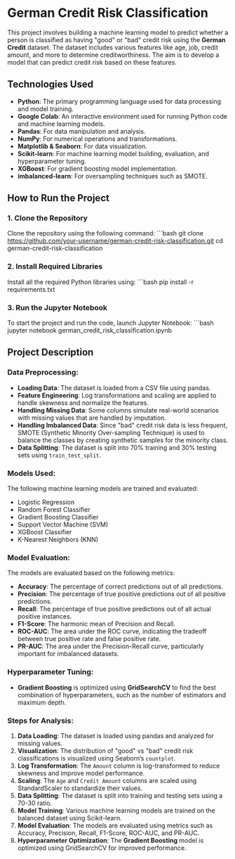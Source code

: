 # German Credit Risk Classification

This project involves building a machine learning model to predict whether a person is classified as having "good" or "bad" credit risk using the **German Credit** dataset. The dataset includes various features like age, job, credit amount, and more to determine creditworthiness. The aim is to develop a model that can predict credit risk based on these features.

## Technologies Used

- **Python**: The primary programming language used for data processing and model training.
- **Google Colab**: An interactive environment used for running Python code and machine learning models.
- **Pandas**: For data manipulation and analysis.
- **NumPy**: For numerical operations and transformations.
- **Matplotlib & Seaborn**: For data visualization.
- **Scikit-learn**: For machine learning model building, evaluation, and hyperparameter tuning.
- **XGBoost**: For gradient boosting model implementation.
- **imbalanced-learn**: For oversampling techniques such as SMOTE.

## How to Run the Project

### 1. Clone the Repository
Clone the repository using the following command:
    ```bash
    git clone https://github.com/your-username/german-credit-risk-classification.git
    cd german-credit-risk-classification
### 2. Install Required Libraries
Install all the required Python libraries using:
    ```bash
    pip install -r requirements.txt
### 3. Run the Jupyter Notebook
To start the project and run the code, launch Jupyter Notebook:
    ```bash
    jupyter notebook german_credit_risk_classification.ipynb
## Project Description

### Data Preprocessing:
- **Loading Data**: The dataset is loaded from a CSV file using pandas.
- **Feature Engineering**: Log transformations and scaling are applied to handle skewness and normalize the features.
- **Handling Missing Data**: Some columns simulate real-world scenarios with missing values that are handled by imputation.
- **Handling Imbalanced Data**: Since "bad" credit risk data is less frequent, SMOTE (Synthetic Minority Over-sampling Technique) is used to balance the classes by creating synthetic samples for the minority class.
- **Data Splitting**: The dataset is split into 70% training and 30% testing sets using `train_test_split`.

### Models Used:
The following machine learning models are trained and evaluated:
- Logistic Regression
- Random Forest Classifier
- Gradient Boosting Classifier
- Support Vector Machine (SVM)
- XGBoost Classifier
- K-Nearest Neighbors (KNN)

### Model Evaluation:
The models are evaluated based on the following metrics:
- **Accuracy**: The percentage of correct predictions out of all predictions.
- **Precision**: The percentage of true positive predictions out of all positive predictions.
- **Recall**: The percentage of true positive predictions out of all actual positive instances.
- **F1-Score**: The harmonic mean of Precision and Recall.
- **ROC-AUC**: The area under the ROC curve, indicating the tradeoff between true positive rate and false positive rate.
- **PR-AUC**: The area under the Precision-Recall curve, particularly important for imbalanced datasets.

### Hyperparameter Tuning:
- **Gradient Boosting** is optimized using **GridSearchCV** to find the best combination of hyperparameters, such as the number of estimators and maximum depth.

### Steps for Analysis:
1. **Data Loading**: The dataset is loaded using pandas and analyzed for missing values.
2. **Visualization**: The distribution of "good" vs "bad" credit risk classifications is visualized using Seaborn’s `countplot`.
3. **Log Transformation**: The `Amount` column is log-transformed to reduce skewness and improve model performance.
4. **Scaling**: The `Age` and `Credit Amount` columns are scaled using StandardScaler to standardize their values.
5. **Data Splitting**: The dataset is split into training and testing sets using a 70-30 ratio.
6. **Model Training**: Various machine learning models are trained on the balanced dataset using Scikit-learn.
7. **Model Evaluation**: The models are evaluated using metrics such as Accuracy, Precision, Recall, F1-Score, ROC-AUC, and PR-AUC.
8. **Hyperparameter Optimization**: The **Gradient Boosting** model is optimized using GridSearchCV for improved performance.
